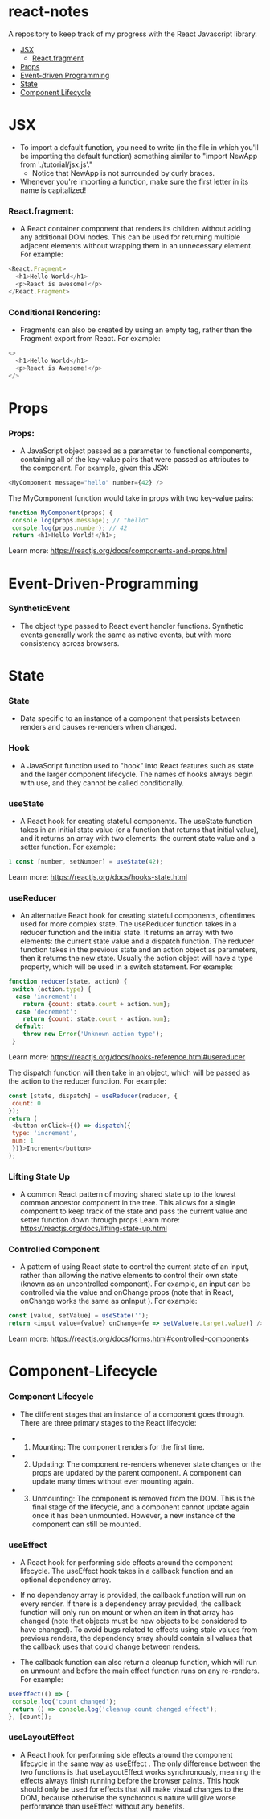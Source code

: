 # react-notes
A repository to keep track of my progress with the React Javascript library.  

* [JSX](#JSX)
  - [React.fragment](###React.fragment)
* [Props](#Props)
* [Event-driven Programming](#Event-driven-Programming)
* [State](#state)
* [Component Lifecycle](#Component-Lifecycle)


# JSX 
* To import a default function, you need to write (in the file in which you'll be importing the default function) something similar to "import NewApp from './tutorial/jsx.js'." 
  * Notice that NewApp is not surrounded by curly braces.  
* Whenever you're importing a function, make sure the first letter in its name is capitalized! 

### React.fragment:
* A React container component that renders its children without adding any additional DOM nodes.
This can be used for returning multiple adjacent elements without wrapping them in an unnecessary
element. For example:

```javascript
<React.Fragment>
  <h1>Hello World</h1>
  <p>React is awesome!</p>
</React.Fragment>
```

### Conditional Rendering: 
* Fragments can also be created by using an empty tag, rather than the Fragment export from
React. For example:
```javascript
<>
  <h1>Hello World</h1>
  <p>React is Awesome!</p>
</>
```


# Props
### Props:
* A JavaScript object passed as a parameter to functional components, containing all of the key-value
pairs that were passed as attributes to the component. For example, given this JSX:
```javascript
<MyComponent message="hello" number={42} />
```

The MyComponent function would take in props with two key-value pairs:
```javascript
function MyComponent(props) {
 console.log(props.message); // "hello"
 console.log(props.number); // 42
 return <h1>Hello World!</h1>;
```

Learn more: https://reactjs.org/docs/components-and-props.html

# Event-Driven-Programming
### SyntheticEvent
* The object type passed to React event handler functions. Synthetic events generally work the same as native events, but with more consistency across browsers.

# State

### State
* Data specific to an instance of a component that persists between renders and causes re-renders when changed.

### Hook
* A JavaScript function used to "hook" into React features such as state and the larger component lifecycle. The
names of hooks always begin with use, and they cannot be called conditionally.

### useState
* A React hook for creating stateful components. The useState function takes in an initial state value (or a
function that returns that initial value), and it returns an array with two elements: the current state value and a
setter function. For example:
```javascript
1 const [number, setNumber] = useState(42);
```
Learn more: https://reactjs.org/docs/hooks-state.html

### useReducer
* An alternative React hook for creating stateful components, oftentimes used for more complex state. The
useReducer function takes in a reducer function and the initial state. It returns an array with two elements: the
current state value and a dispatch function. The reducer function takes in the previous state and an action object as parameters, then it returns the new state. Usually the action object will have a type property, which will be used in a switch statement. For example:
```javascript
function reducer(state, action) {
 switch (action.type) {
  case 'increment':
    return {count: state.count + action.num};
  case 'decrement':
    return {count: state.count - action.num};
  default:
    throw new Error('Unknown action type');
 }
 ```
 Learn more: https://reactjs.org/docs/hooks-reference.html#usereducer

The dispatch function will then take in an object, which will be passed as the action to the reducer function. For
example:
```javascript
const [state, dispatch] = useReducer(reducer, {
 count: 0
});
return (
 <button onClick={() => dispatch({
 type: 'increment',
 num: 1
 })}>Increment</button>
);
```

### Lifting State Up
* A common React pattern of moving shared state up to the lowest common ancestor component in the tree. This
allows for a single component to keep track of the state and pass the current value and setter function down
through props
Learn more: https://reactjs.org/docs/lifting-state-up.html

### Controlled Component
* A pattern of using React state to control the current state of an input, rather than allowing the native elements to
control their own state (known as an uncontrolled component). For example, an input can be controlled via the
value and onChange props (note that in React, onChange works the same as onInput ). For example:
```javascript
const [value, setValue] = useState('');
return <input value={value} onChange={e => setValue(e.target.value)} />;
```
Learn more: https://reactjs.org/docs/forms.html#controlled-components

# Component-Lifecycle
### Component Lifecycle
* The different stages that an instance of a component goes through. There are three primary stages
to the React lifecycle:
 - 1. Mounting: The component renders for the first time.
 - 2. Updating: The component re-renders whenever state changes or the props are updated by the parent component. A component can update many times without ever mounting again.
 - 3. Unmounting: The component is removed from the DOM. This is the final stage of the lifecycle, and a component cannot update again once it has been unmounted. However, a new instance of the component can still be mounted.

### useEffect
* A React hook for performing side effects around the component lifecycle. The useEffect hook takes in a callback function and an optional dependency array.

* If no dependency array is provided, the callback function will run on every render. If there is a dependency array provided, the callback function will only run on mount or when an item in that
array has changed (note that objects must be new objects to be considered to have changed). To avoid bugs related to effects using stale values from previous renders, the dependency array should
contain all values that the callback uses that could change between renders.

* The callback function can also return a cleanup function, which will run on unmount and before the main effect function runs on any re-renders. For example:

```javascript
useEffect(() => {
 console.log('count changed');
 return () => console.log('cleanup count changed effect');
}, [count]);
 ```

### useLayoutEffect
* A React hook for performing side effects around the component lifecycle in the same way as useEffect . The only difference between the two functions is that useLayoutEffect works synchronously, meaning the effects always finish running before the browser paints. This hook should only be used for effects that will make visual changes to the DOM, because otherwise the synchronous nature will give worse performance than useEffect without any benefits.